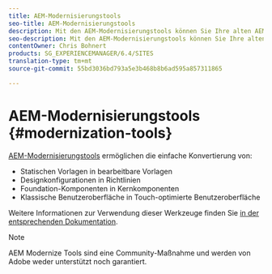 ```yaml
---
title: AEM-Modernisierungstools
seo-title: AEM-Modernisierungstools
description: Mit den AEM-Modernisierungstools können Sie Ihre alten AEM-Funktionen in die neueste Technologie konvertieren
seo-description: Mit den AEM-Modernisierungstools können Sie Ihre alten AEM-Funktionen einfach in die neueste Technologie konvertieren
contentOwner: Chris Bohnert
products: SG_EXPERIENCEMANAGER/6.4/SITES
translation-type: tm+mt
source-git-commit: 55bd3036bd793a5e3b468b8b6ad595a857311865

---
```



# AEM-Modernisierungstools {#modernization-tools}

[AEM-Modernisierungstools](http://opensource.adobe.com/aem-modernize-tools/) ermöglichen die einfache Konvertierung von:

* [](page-templates-static.md)Statischen Vorlagen in bearbeitbare Vorlagen[](page-templates-editable.md)
* [](page-templates-static.md)Designkonfigurationen in Richtlinien[](page-templates-editable.md)
* [](/help/sites-authoring/default-components-foundation.md)Foundation-Komponenten in Kernkomponenten[](https://docs.adobe.com/content/help/en/experience-manager-core-components/using/introduction.html)
* [](website.md)Klassische Benutzeroberfläche in Touch-optimierte Benutzeroberfläche[](touch-ui-concepts.md)

Weitere Informationen zur Verwendung dieser Werkzeuge finden Sie [in der entsprechenden Dokumentation](http://opensource.adobe.com/aem-modernize-tools/).

>[!NOTE]
>
>AEM Modernize Tools sind eine Community-Maßnahme und werden von Adobe weder unterstützt noch garantiert.